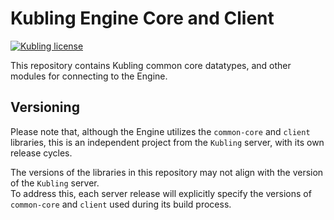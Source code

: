 # Kubling Engine Core and Client
[![Kubling license](https://img.shields.io/badge/license-Apache%202.0-blue.svg?style=flat-square)](LICENSE)

This repository contains Kubling common core datatypes, and other modules for connecting to the Engine.

## Versioning
Please note that, although the Engine utilizes the `common-core` and `client` libraries, this is an independent 
project from the `Kubling` server, with its own release cycles.

The versions of the libraries in this repository may not align with the version of the `Kubling` server.  
To address this, each server release will explicitly specify the versions of `common-core` and `client` used during its build process.
